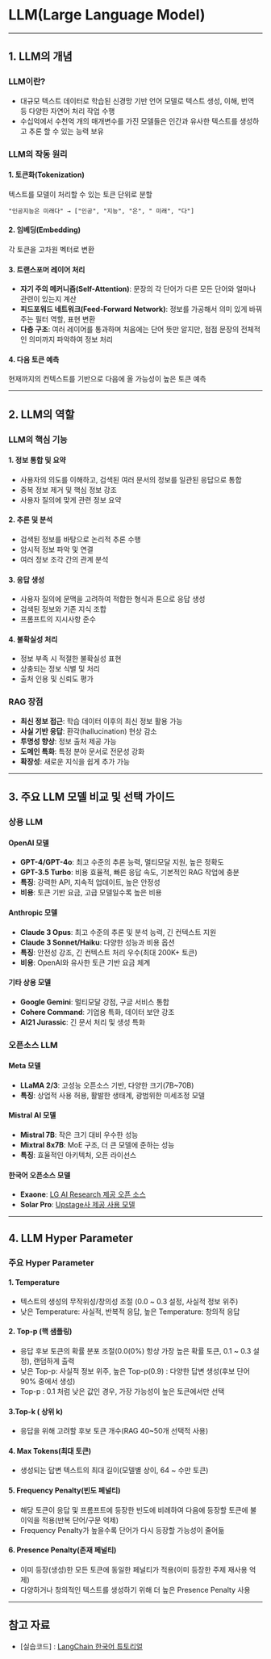 # LLM(Large Language Model)

---

## 1. LLM의 개념

### LLM이란?
- 대규모 텍스트 데이터로 학습된 신경망 기반 언어 모델로 텍스트 생성, 이해, 번역 등 다양한 자연어 처리 작업 수행 
- 수십억에서 수천억 개의 매개변수를 가진 모델들은 인간과 유사한 텍스트를 생성하고 추론 할 수 있는 능력 보유

### LLM의 작동 원리

#### 1. 토큰화(Tokenization)
텍스트를 모델이 처리할 수 있는 토큰 단위로 분할
```
"인공지능은 미래다" → ["인공", "지능", "은", " 미래", "다"]
```
#### 2. 임베딩(Embedding)
각 토큰을 고차원 벡터로 변환

#### 3. 트랜스포머 레이어 처리
- **자기 주의 메커니즘(Self-Attention)**: 문장의 각 단어가 다른 모든 단어와 얼마나 관련이 있는지 계산
- **피드포워드 네트워크(Feed-Forward Network)**: 정보를 가공해서 의미 있게 바꿔주는 필터 역할, 표현 변환
- **다층 구조**: 여러 레이어를 통과하며 처음에는 단어 뜻만 알지만, 점점 문장의 전체적인 의미까지 파악하여 정보 처리

#### 4. 다음 토큰 예측
현재까지의 컨텍스트를 기반으로 다음에 올 가능성이 높은 토큰 예측

---

## 2. LLM의 역할

### LLM의 핵심 기능

#### 1. 정보 통합 및 요약
- 사용자의 의도를 이해하고, 검색된 여러 문서의 정보를 일관된 응답으로 통합
- 중복 정보 제거 및 핵심 정보 강조
- 사용자 질의에 맞게 관련 정보 요약

#### 2. 추론 및 분석
- 검색된 정보를 바탕으로 논리적 추론 수행
- 암시적 정보 파악 및 연결
- 여러 정보 조각 간의 관계 분석

#### 3. 응답 생성
- 사용자 질의에 문맥을 고려하여 적합한 형식과 톤으로 응답 생성
- 검색된 정보와 기존 지식 조합
- 프롬프트의 지시사항 준수

#### 4. 불확실성 처리
- 정보 부족 시 적절한 불확실성 표현
- 상충되는 정보 식별 및 처리
- 출처 인용 및 신뢰도 평가

### RAG 장점
- **최신 정보 접근**: 학습 데이터 이후의 최신 정보 활용 가능
- **사실 기반 응답**: 환각(hallucination) 현상 감소
- **투명성 향상**: 정보 출처 제공 가능
- **도메인 특화**: 특정 분야 문서로 전문성 강화
- **확장성**: 새로운 지식을 쉽게 추가 가능

---

## 3. 주요 LLM 모델 비교 및 선택 가이드

### 상용 LLM

#### OpenAI 모델
- **GPT-4/GPT-4o**: 최고 수준의 추론 능력, 멀티모달 지원, 높은 정확도
- **GPT-3.5 Turbo**: 비용 효율적, 빠른 응답 속도, 기본적인 RAG 작업에 충분
- **특징**: 강력한 API, 지속적 업데이트, 높은 안정성
- **비용**: 토큰 기반 요금, 고급 모델일수록 높은 비용

#### Anthropic 모델
- **Claude 3 Opus**: 최고 수준의 추론 및 분석 능력, 긴 컨텍스트 지원
- **Claude 3 Sonnet/Haiku**: 다양한 성능과 비용 옵션
- **특징**: 안전성 강조, 긴 컨텍스트 처리 우수(최대 200K+ 토큰)
- **비용**: OpenAI와 유사한 토큰 기반 요금 체계

#### 기타 상용 모델
- **Google Gemini**: 멀티모달 강점, 구글 서비스 통합
- **Cohere Command**: 기업용 특화, 데이터 보안 강조
- **AI21 Jurassic**: 긴 문서 처리 및 생성 특화

### 오픈소스 LLM

#### Meta 모델
- **LLaMA 2/3**: 고성능 오픈소스 기반, 다양한 크기(7B~70B)
- **특징**: 상업적 사용 허용, 활발한 생태계, 광범위한 미세조정 모델

#### Mistral AI 모델
- **Mistral 7B**: 작은 크기 대비 우수한 성능
- **Mixtral 8x7B**: MoE 구조, 더 큰 모델에 준하는 성능
- **특징**: 효율적인 아키텍처, 오픈 라이선스

#### 한국어 오픈소스 모델
- **Exaone**: [LG AI Research 제공 오픈 소스](https://huggingface.co/LGAI-EXAONE)
- **Solar Pro**: [Upstage사 제공 사용 모델](https://www.upstage.ai/blog/en/solar-pro)

---

## 4. LLM Hyper Parameter

### 주요 Hyper Parameter

#### 1. Temperature
- 텍스트의 생성의 무작위성/창의성 조절 (0.0 ~ 0.3 설정, 사실적 정보 위주)
- 낮은 Temperature: 사실적, 반복적 응답,  높은 Temperature: 창의적 응답

#### 2. Top-p (핵 샘플링)
- 응답 후보 토큰의 확률 분포 조절(0.0(0%) 항상 가장 높은 확률 토큰, 0.1 ~ 0.3 설정), 랜덤하게 출력
- 낮은 Top-p: 사실적 정보 위주, 높은 Top-p(0.9) : 다양한 답변 생성(후보 단어 90% 중에서 생성) 
- Top-p : 0.1 처럼 낮은 값인 경우, 가장 가능성이 높은 토큰에서만 선택

#### 3.Top-k ( 상위 k)
- 응답을 위해 고려할 후보 토큰 개수(RAG 40~50개 선택적 사용)

#### 4. Max Tokens(최대 토큰)
- 생성되는  답변 텍스트의 최대 길이(모델별 상이, 64 ~ 수만 토큰)

#### 5. Frequency Penalty(빈도 페널티)
- 해당 토큰이 응답 및 프롬프트에 등장한 빈도에 비례하여 다음에 등장할 토큰에 불이익을 적용(반복 단어/구문 억제)
- Frequency Penalty가 높을수록 단어가 다시 등장할 가능성이 줄어듦

#### 6. Presence Penalty(존재 페널티)
- 이미 등장(생성)한 모든 토큰에 동일한 페널티가 적용(이미 등장한 주제 재사용 억제)
- 다양하거나 창의적인 텍스트를 생성하기 위해 더 높은 Presence Penalty 사용

---

## 참고 자료
- [실습코드] : [LangChain 한국어 튜토리얼](https://github.com/teddylee777/langchain-kr)